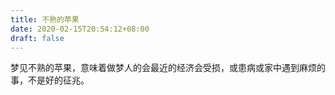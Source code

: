 ```yaml
---
title: 不熟的苹果
date: 2020-02-15T20:54:12+08:00
draft: false
---
```


梦见不熟的苹果，意味着做梦人的会最近的经济会受损，或患病或家中遇到麻烦的事，不是好的征兆。
